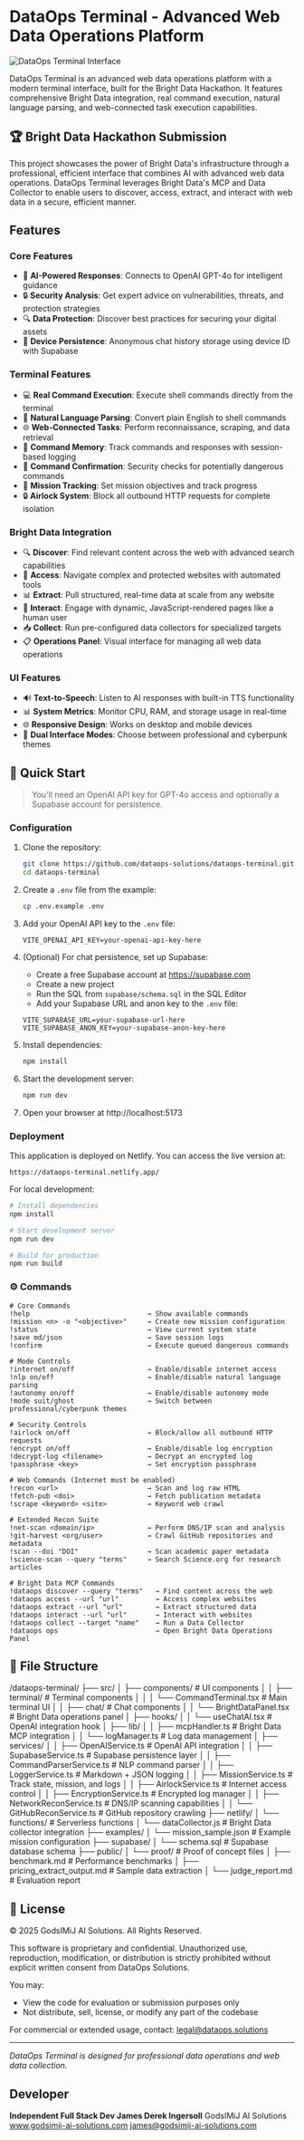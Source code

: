 # DataOps Terminal - Advanced Web Data Operations Platform

![DataOps Terminal Interface](public/screenshots/dataops-terminal-main.png)

DataOps Terminal is an advanced web data operations platform with a modern terminal interface, built for the Bright Data Hackathon. It features comprehensive Bright Data integration, real command execution, natural language parsing, and web-connected task execution capabilities.

## 🏆 Bright Data Hackathon Submission

This project showcases the power of Bright Data's infrastructure through a professional, efficient interface that combines AI with advanced web data operations. DataOps Terminal leverages Bright Data's MCP and Data Collector to enable users to discover, access, extract, and interact with web data in a secure, efficient manner.

## Features

### Core Features
- 🤖 **AI-Powered Responses**: Connects to OpenAI GPT-4o for intelligent guidance
- 🔒 **Security Analysis**: Get expert advice on vulnerabilities, threats, and protection strategies
- 🔍 **Data Protection**: Discover best practices for securing your digital assets
- 💾 **Device Persistence**: Anonymous chat history storage using device ID with Supabase

### Terminal Features
- 💻 **Real Command Execution**: Execute shell commands directly from the terminal
- 🔄 **Natural Language Parsing**: Convert plain English to shell commands
- 🌐 **Web-Connected Tasks**: Perform reconnaissance, scraping, and data retrieval
- 📜 **Command Memory**: Track commands and responses with session-based logging
- 🔐 **Command Confirmation**: Security checks for potentially dangerous commands
- 🎯 **Mission Tracking**: Set mission objectives and track progress
- 🔒 **Airlock System**: Block all outbound HTTP requests for complete isolation

### Bright Data Integration
- 🔍 **Discover**: Find relevant content across the web with advanced search capabilities
- 🔑 **Access**: Navigate complex and protected websites with automated tools
- 📊 **Extract**: Pull structured, real-time data at scale from any website
- 🤖 **Interact**: Engage with dynamic, JavaScript-rendered pages like a human user
- 📥 **Collect**: Run pre-configured data collectors for specialized targets
- 📋 **Operations Panel**: Visual interface for managing all web data operations

### UI Features
- 🔊 **Text-to-Speech**: Listen to AI responses with built-in TTS functionality
- 📊 **System Metrics**: Monitor CPU, RAM, and storage usage in real-time
- 🌐 **Responsive Design**: Works on desktop and mobile devices
- 🎨 **Dual Interface Modes**: Choose between professional and cyberpunk themes

## 🚀 Quick Start

> You'll need an OpenAI API key for GPT-4o access and optionally a Supabase account for persistence.

### Configuration

1. Clone the repository:
   ```bash
   git clone https://github.com/dataops-solutions/dataops-terminal.git
   cd dataops-terminal
   ```

2. Create a `.env` file from the example:
   ```bash
   cp .env.example .env
   ```

3. Add your OpenAI API key to the `.env` file:
   ```
   VITE_OPENAI_API_KEY=your-openai-api-key-here
   ```

4. (Optional) For chat persistence, set up Supabase:
   - Create a free Supabase account at https://supabase.com
   - Create a new project
   - Run the SQL from `supabase/schema.sql` in the SQL Editor
   - Add your Supabase URL and anon key to the `.env` file:
   ```
   VITE_SUPABASE_URL=your-supabase-url-here
   VITE_SUPABASE_ANON_KEY=your-supabase-anon-key-here
   ```

5. Install dependencies:
   ```bash
   npm install
   ```

6. Start the development server:
   ```bash
   npm run dev
   ```

7. Open your browser at http://localhost:5173

### Deployment

This application is deployed on Netlify. You can access the live version at:

```
https://dataops-terminal.netlify.app/
```

For local development:

```bash
# Install dependencies
npm install

# Start development server
npm run dev

# Build for production
npm run build
```

### ⚙️ Commands

```
# Core Commands
!help                             → Show available commands
!mission <n> -o "<objective>"     → Create new mission configuration
!status                           → View current system state
!save md/json                     → Save session logs
!confirm                          → Execute queued dangerous commands

# Mode Controls
!internet on/off                  → Enable/disable internet access
!nlp on/off                       → Enable/disable natural language parsing
!autonomy on/off                  → Enable/disable autonomy mode
!mode suit/ghost                  → Switch between professional/cyberpunk themes

# Security Controls
!airlock on/off                   → Block/allow all outbound HTTP requests
!encrypt on/off                   → Enable/disable log encryption
!decrypt-log <filename>           → Decrypt an encrypted log
!passphrase <key>                 → Set encryption passphrase

# Web Commands (Internet must be enabled)
!recon <url>                      → Scan and log raw HTML
!fetch-pub <doi>                  → Fetch publication metadata
!scrape <keyword> <site>          → Keyword web crawl

# Extended Recon Suite
!net-scan <domain/ip>             → Perform DNS/IP scan and analysis
!git-harvest <org/user>           → Crawl GitHub repositories and metadata
!scan --doi "DOI"                 → Scan academic paper metadata
!science-scan --query "terms"     → Search Science.org for research articles

# Bright Data MCP Commands
!dataops discover --query "terms"   → Find content across the web
!dataops access --url "url"         → Access complex websites
!dataops extract --url "url"        → Extract structured data
!dataops interact --url "url"       → Interact with websites
!dataops collect --target "name"    → Run a Data Collector
!dataops ops                        → Open Bright Data Operations Panel
```

## 📂 File Structure

/dataops-terminal/
├── src/
│   ├── components/            # UI components
│   │   ├── terminal/          # Terminal components
│   │   │   └── CommandTerminal.tsx # Main terminal UI
│   │   ├── chat/              # Chat components
│   │   └── BrightDataPanel.tsx # Bright Data operations panel
│   ├── hooks/
│   │   └── useChatAI.tsx      # OpenAI integration hook
│   ├── lib/
│   │   ├── mcpHandler.ts      # Bright Data MCP integration
│   │   └── logManager.ts      # Log data management
│   ├── services/
│   │   ├── OpenAIService.ts   # OpenAI API integration
│   │   ├── SupabaseService.ts # Supabase persistence layer
│   │   ├── CommandParserService.ts # NLP command parser
│   │   ├── LoggerService.ts   # Markdown + JSON logging
│   │   ├── MissionService.ts  # Track state, mission, and logs
│   │   ├── AirlockService.ts  # Internet access control
│   │   ├── EncryptionService.ts # Encrypted log manager
│   │   ├── NetworkReconService.ts # DNS/IP scanning capabilities
│   │   └── GitHubReconService.ts # GitHub repository crawling
├── netlify/
│   └── functions/             # Serverless functions
│       └── dataCollector.js   # Bright Data collector integration
├── examples/
│   └── mission_sample.json    # Example mission configuration
├── supabase/
│   └── schema.sql             # Supabase database schema
├── public/
│   └── proof/                 # Proof of concept files
│       ├── benchmark.md       # Performance benchmarks
│       ├── pricing_extract_output.md # Sample data extraction
│       └── judge_report.md    # Evaluation report

## 📜 License

© 2025 GodsIMiJ AI Solutions. All Rights Reserved.

This software is proprietary and confidential. Unauthorized use, reproduction, modification, or distribution is strictly prohibited without explicit written consent from DataOps Solutions.

You may:
- View the code for evaluation or submission purposes only
- Not distribute, sell, license, or modify any part of the codebase

For commercial or extended usage, contact: legal@dataops.solutions

---

*DataOps Terminal is designed for professional data operations and web data collection.*

## Developer

**Independent Full Stack Dev James Derek Ingersoll**
GodsIMiJ AI Solutions
www.godsimij-ai-solutions.com
james@godsimij-ai-solutions.com
